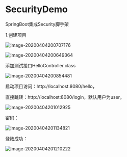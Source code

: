# SecurityDemo
SpringBoot集成Security脚手架

1.创建项目

![image-20200404200707176](C:\Users\dell\AppData\Roaming\Typora\typora-user-images\image-20200404200707176.png)

![image-20200404200649364](C:\Users\dell\AppData\Roaming\Typora\typora-user-images\image-20200404200649364.png)



添加测试接口HelloController.class

![image-20200404200854481](C:\Users\dell\AppData\Roaming\Typora\typora-user-images\image-20200404200854481.png)



启动项目访问：http://localhost:8080/hello，

直接跳转：http://localhost:8080/login，默认用户为user。

![image-20200404201012925](C:\Users\dell\AppData\Roaming\Typora\typora-user-images\image-20200404201012925.png)

密码：

![image-20200404201134821](C:\Users\dell\AppData\Roaming\Typora\typora-user-images\image-20200404201134821.png)

登陆成功：

![image-20200404201210222](C:\Users\dell\AppData\Roaming\Typora\typora-user-images\image-20200404201210222.png)